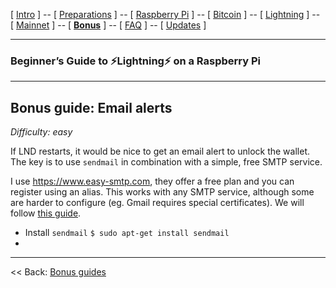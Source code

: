 [ [Intro](README.md) ] -- [ [Preparations](raspibolt_10_preparations.md) ] -- [ [Raspberry Pi](raspibolt_20_pi.md) ] -- [ [Bitcoin](raspibolt_30_bitcoin.md) ] -- [ [Lightning](raspibolt_40_lnd.md) ] -- [ [Mainnet](raspibolt_50_mainnet.md) ] -- [ [**Bonus**](raspibolt_60_bonus.md) ] -- [ [FAQ](raspibolt_faq.md) ] -- [ [Updates](raspibolt_updates.md) ]

------

### Beginner’s Guide to ️⚡Lightning️⚡ on a Raspberry Pi

------

## Bonus guide: Email alerts

*Difficulty: easy*

If LND restarts, it would be nice to get an email alert to unlock the wallet. The key is to use `sendmail` in combination with a simple, free SMTP service.

I use https://www.easy-smtp.com, they offer a free plan and you can register using an alias. This works with any SMTP service, although some are harder to configure (eg. Gmail requires special certificates). We will follow [this guide](https://www.easy-smtp.com/smtp-sendmail).

* Install `sendmail`
  `$ sudo apt-get install sendmail`
* ​

---

<< Back: [Bonus guides](raspibolt_60_bonus.md) 